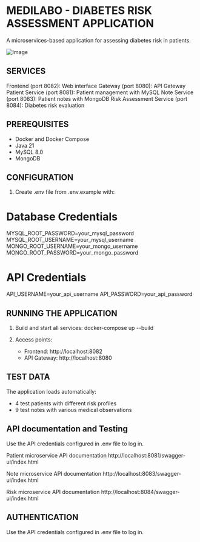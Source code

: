 MEDILABO - DIABETES RISK ASSESSMENT APPLICATION
=============================================

A microservices-based application for assessing diabetes risk in patients.

![Image](https://github.com/user-attachments/assets/e25d3f24-34a1-4b36-b89f-d91f0e3f5284)

SERVICES
--------
Frontend (port 8082): Web interface
Gateway (port 8080): API Gateway
Patient Service (port 8081): Patient management with MySQL
Note Service (port 8083): Patient notes with MongoDB
Risk Assessment Service (port 8084): Diabetes risk evaluation

PREREQUISITES
------------
- Docker and Docker Compose
- Java 21
- MySQL 8.0
- MongoDB

CONFIGURATION
------------
1. Create .env file from .env.example with:

# Database Credentials
MYSQL_ROOT_PASSWORD=your_mysql_password
MYSQL_ROOT_USERNAME=your_mysql_username
MONGO_ROOT_USERNAME=your_mongo_username
MONGO_ROOT_PASSWORD=your_mongo_password

# API Credentials
API_USERNAME=your_api_username
API_PASSWORD=your_api_password

RUNNING THE APPLICATION
---------------------
1. Build and start all services:
   docker-compose up --build

2. Access points:
   - Frontend: http://localhost:8082
   - API Gateway: http://localhost:8080

TEST DATA
---------
The application loads automatically:
- 4 test patients with different risk profiles
- 9 test notes with various medical observations

API documentation and Testing
---------
Use the API credentials configured in .env file to log in.

Patient microservice API documentation
http://localhost:8081/swagger-ui/index.html

Note microservice API documentation
http://localhost:8083/swagger-ui/index.html

Risk microservice API documentation
http://localhost:8084/swagger-ui/index.html

AUTHENTICATION
-------------
Use the API credentials configured in .env file to log in.
